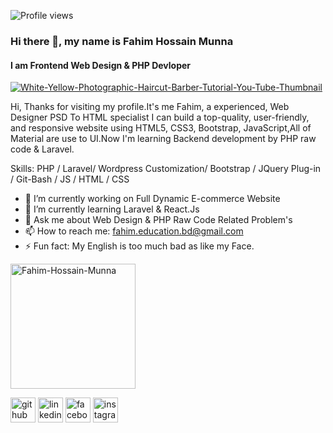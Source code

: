 ![Profile views](https://gpvc.arturio.dev/fahim-hossain-munna)
### Hi there 👋, my name is Fahim Hossain Munna
#### I am Frontend Web Design & PHP Devloper

<a href="https://ibb.co/MfrdjLN"><img src="https://i.ibb.co/Nr5RkzY/White-Yellow-Photographic-Haircut-Barber-Tutorial-You-Tube-Thumbnail.png" alt="White-Yellow-Photographic-Haircut-Barber-Tutorial-You-Tube-Thumbnail" border="0"></a>

Hi, Thanks for visiting my profile.It's me Fahim, a experienced, Web Designer PSD To HTML specialist I can build a top-quality, user-friendly, and responsive website using HTML5, CSS3, Bootstrap, JavaScript,All of Material are use to UI.Now I'm learning Backend development by PHP raw code & Laravel.

Skills: PHP / Laravel/ Wordpress Customization/ Bootstrap / JQuery Plug-in / Git-Bash / JS / HTML / CSS

- 🔭 I’m currently working on Full Dynamic E-commerce Website 
- 🌱 I’m currently learning Laravel & React.Js 
- 💬 Ask me about Web Design & PHP Raw Code Related Problem's 
- 📫 How to reach me: fahim.education.bd@gmail.com 
- ⚡ Fun fact: My English is too much bad as like my Face. 

<img src="https://media.licdn.com/dms/image/C4E22AQHSxx5X93l2zQ/feedshare-shrink_2048_1536/0/1660142294971?e=2147483647&v=beta&t=CnoW2xcLLKyXytdXHJ0cmuHpRpXMioanNi5hnh7B9q0" alt="Fahim-Hossain-Munna" border="0" height='200' />

[<img src='https://cdn.jsdelivr.net/npm/simple-icons@3.0.1/icons/github.svg' alt='github' height='40'>](https://github.com/https://github.com/Fahim-Hossain-Munna)  [<img src='https://cdn.jsdelivr.net/npm/simple-icons@3.0.1/icons/linkedin.svg' alt='linkedin' height='40'>](https://www.linkedin.com/in/https://www.linkedin.com/in/fahim-hossain-munna-004a81219//)  [<img src='https://cdn.jsdelivr.net/npm/simple-icons@3.0.1/icons/facebook.svg' alt='facebook' height='40'>](https://www.facebook.com/https://www.facebook.com/profile.php?id=100010853890808)  [<img src='https://cdn.jsdelivr.net/npm/simple-icons@3.0.1/icons/instagram.svg' alt='instagram' height='40'>](https://www.instagram.com/https://www.instagram.com/mrvirgin___g0rila//)  


  

